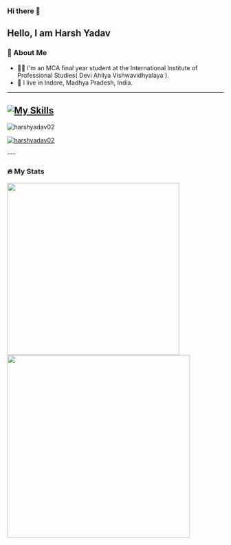 ### Hi there 👋

**Hello, I am Harsh Yadav**
---
### 👦 About Me
- 👨‍💻 I'm an MCA final year student at the International Institute of Professional Studies( Devi Ahilya Vishwavidhyalaya ).
- 📍 I live in Indore, Madhya Pradesh, India.
- ---

[![My Skills](https://skillicons.dev/icons?i=html,css,js,git,github,python,flask,linux,mysql,java,&perline=5)](https://skillicons.dev)
---

<p align="left"> <img src="https://komarev.com/ghpvc/?username=harshyadav02&label=Profile%20views&color=0e75b6&style=flat" alt="harshyadav02" /> </p>
<p align="left"> <a href="https://github.com/ryo-ma/github-profile-trophy"><img src="https://github-profile-trophy.vercel.app/?username=harshyadav02" alt="harshyadav02" /></a> </p>
---



### 🔥 My Stats 
<img width="400" src="https://github-readme-stats.vercel.app/api?username=harshyadav02&count_private=true&show_icons=true&theme=react" />  <img width="425" src="https://streak-stats.demolab.com/?user=harshyadav02&theme=react" />


